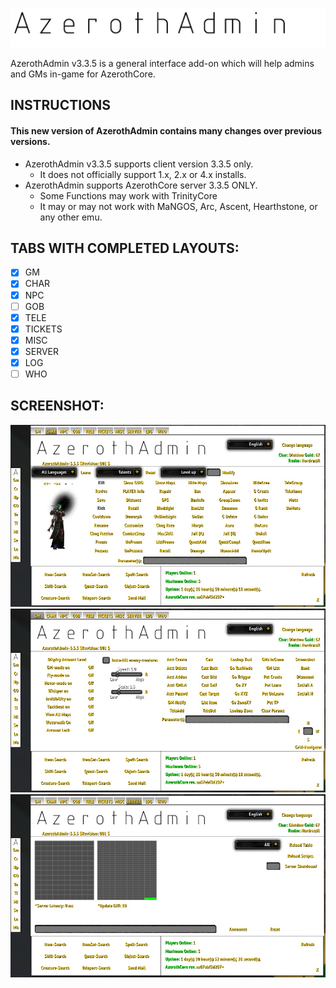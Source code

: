 ![GitHub Logo](/Textures/logo.png)

AzerothAdmin v3.3.5 is a general interface add-on which will help admins and GMs in-game for AzerothCore.

## INSTRUCTIONS

#### This new version of AzerothAdmin contains many changes over previous versions.
- AzerothAdmin v3.3.5 supports client version 3.3.5 only.
  - It does not officially support 1.x, 2.x or 4.x installs.
- AzerothAdmin supports AzerothCore server 3.3.5 ONLY.
  - Some Functions may work with TrinityCore
  - It may or may not work with MaNGOS, Arc, Ascent, Hearthstone, or any other emu.

## TABS WITH COMPLETED LAYOUTS:

- [x] GM
- [x] CHAR
- [x] NPC
- [ ] GOB
- [x] TELE
- [x] TICKETS
- [x] MISC
- [x] SERVER
- [x] LOG
- [ ] WHO

## SCREENSHOT:
![image](/Textures/AA_char.jpg)
![image](/Textures/AA_gm.jpg)
![image](/Textures/AA_server.jpg)
